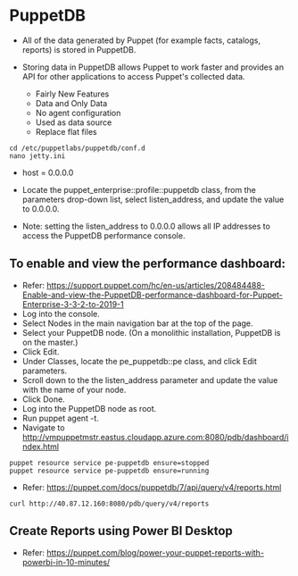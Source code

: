 # PuppetDB
- All of the data generated by Puppet (for example facts, catalogs, reports) is stored in PuppetDB.
- Storing data in PuppetDB allows Puppet to work faster and provides an API for other applications to access Puppet's collected data.

  - Fairly New Features
  - Data and Only Data
  - No agent configuration
  - Used as data source
  - Replace flat files
```
cd /etc/puppetlabs/puppetdb/conf.d
nano jetty.ini
```
  - host = 0.0.0.0

- Locate the puppet_enterprise::profile::puppetdb class, from the parameters drop-down list, select listen_address, and update the value to 0.0.0.0.
- Note: setting the listen_address to 0.0.0.0 allows all IP addresses to access the PuppetDB performance console.

## To enable and view the performance dashboard:
- Refer: https://support.puppet.com/hc/en-us/articles/208484488-Enable-and-view-the-PuppetDB-performance-dashboard-for-Puppet-Enterprise-3-3-2-to-2019-1
- Log into the console.
- Select Nodes in the main navigation bar at the top of the page.
- Select your PuppetDB node. (On a monolithic installation, PuppetDB is on the master.)
- Click Edit.
- Under Classes, locate the pe_puppetdb::pe class, and click Edit parameters.
- Scroll down to the the listen_address parameter and update the value with the name of your node.
- Click Done.
- Log into the PuppetDB node as root.
- Run puppet agent -t.
- Navigate to http://vmpuppetmstr.eastus.cloudapp.azure.com:8080/pdb/dashboard/index.html


```
puppet resource service pe-puppetdb ensure=stopped
puppet resource service pe-puppetdb ensure=running
```

- Refer: https://puppet.com/docs/puppetdb/7/api/query/v4/reports.html

```
curl http://40.87.12.160:8080/pdb/query/v4/reports
```

## Create Reports using Power BI Desktop
- Refer: https://puppet.com/blog/power-your-puppet-reports-with-powerbi-in-10-minutes/
